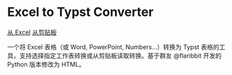 # Excel to Typst Converter

[从 Excel](https://hongjr03.github.io/excel-to-typst/) [从剪贴板](https://hongjr03.github.io/excel-to-typst/paste)

一个将 Excel 表格（或 Word, PowerPoint, Numbers...）转换为 Typst 表格的工具，支持选择指定工作表转换或从剪贴板读取转换。基于群友 @flaribbit 开发的 Python 版本修改为 HTML。
